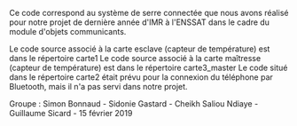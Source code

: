 Ce code correspond au système de serre connectée que nous avons réalisé pour notre projet de dernière année d'IMR à l'ENSSAT dans le cadre du module d'objets communicants.

Le code source associé à la carte esclave (capteur de température) est dans le répertoire carte1
Le code source associé à la carte maîtresse (capteur de température) est dans le répertoire carte3_master
Le code situé dans le répertoire carte2 était prévu pour la connexion du téléphone par Bluetooth, mais il n'a pas servi dans notre projet.

Groupe : Simon Bonnaud - Sidonie Gastard - Cheikh Saliou Ndiaye - Guillaume Sicard - 15 février 2019